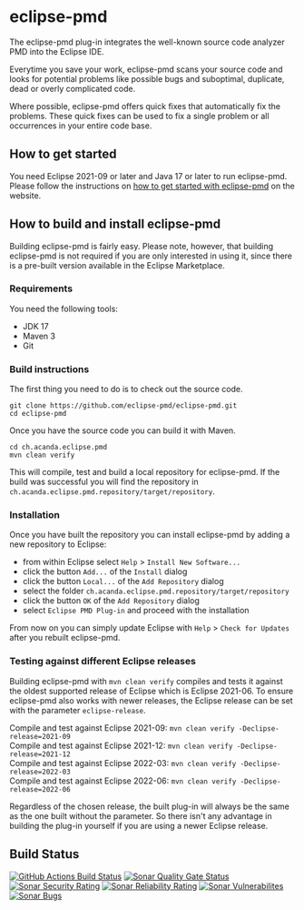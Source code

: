 # eclipse-pmd
The eclipse-pmd plug-in integrates the well-known source code analyzer PMD into the Eclipse IDE.

Everytime you save your work, eclipse-pmd scans your source code and looks for potential problems like possible bugs and suboptimal, duplicate, dead or overly complicated code.

Where possible, eclipse-pmd offers quick fixes that automatically fix the problems. These quick fixes can be used to fix a single problem or all occurrences in your entire code base.

## How to get started
You need Eclipse 2021-09 or later and Java 17 or later to run eclipse-pmd. Please follow the instructions on [how to get started with eclipse-pmd](https://eclipse-pmd.github.io/getting-started.html) on the website.

## How to build and install eclipse-pmd
Building eclipse-pmd is fairly easy. Please note, however, that building eclipse-pmd is not required if you are only interested in using it, since there is a pre-built version available in the Eclipse Marketplace.

### Requirements
You need the following tools:

* JDK 17
* Maven 3
* Git

### Build instructions
The first thing you need to do is to check out the source code.

```
git clone https://github.com/eclipse-pmd/eclipse-pmd.git
cd eclipse-pmd
```

Once you have the source code you can build it with Maven.

```
cd ch.acanda.eclipse.pmd
mvn clean verify
```

This will compile, test and build a local repository for eclipse-pmd.
If the build was successful you will find the repository in `ch.acanda.eclipse.pmd.repository/target/repository`.

### Installation
Once you have built the repository you can install eclipse-pmd by adding a new repository to Eclipse: 

* from within Eclipse select `Help` > `Install New Software...`
* click the button `Add...` of the `Install` dialog
* click the button `Local...` of the `Add Repository` dialog 
* select the folder `ch.acanda.eclipse.pmd.repository/target/repository`
* click the button `OK` of the `Add Repository` dialog
* select `Eclipse PMD Plug-in` and proceed with the installation

From now on you can simply update Eclipse with `Help` > `Check for Updates` after you rebuilt eclipse-pmd.

### Testing against different Eclipse releases
Building eclipse-pmd with `mvn clean verify` compiles and tests it against the oldest supported release of Eclipse which is Eclipse 2021-06. To ensure eclipse-pmd also works with newer releases, the Eclipse release can be set with the parameter `eclipse-release`.

Compile and test against Eclipse 2021-09: `mvn clean verify -Declipse-release=2021-09`  
Compile and test against Eclipse 2021-12: `mvn clean verify -Declipse-release=2021-12`  
Compile and test against Eclipse 2022-03: `mvn clean verify -Declipse-release=2022-03`  
Compile and test against Eclipse 2022-06: `mvn clean verify -Declipse-release=2022-06`  

Regardless of the chosen release, the built plug-in will always be the same as the one built without the parameter. So there isn't any advantage in building the plug-in yourself if you are using a newer Eclipse release.

## Build Status

[![GitHub Actions Build Status](https://github.com/eclipse-pmd/eclipse-pmd/actions/workflows/sonar.yml/badge.svg)](https://github.com/eclipse-pmd/eclipse-pmd/actions/workflows/sonar.yml)
[![Sonar Quality Gate Status](https://sonarcloud.io/api/project_badges/measure?project=eclipse-pmd_eclipse-pmd&metric=alert_status)](https://sonarcloud.io/summary/new_code?id=eclipse-pmd_eclipse-pmd)
[![Sonar Security Rating](https://sonarcloud.io/api/project_badges/measure?project=eclipse-pmd_eclipse-pmd&metric=security_rating)](https://sonarcloud.io/component_measures?id=eclipse-pmd_eclipse-pmd&metric=Security&view=list)
[![Sonar Reliability Rating](https://sonarcloud.io/api/project_badges/measure?project=eclipse-pmd_eclipse-pmd&metric=reliability_rating)](https://sonarcloud.io/component_measures?id=eclipse-pmd_eclipse-pmd&metric=Reliability&view=list)
[![Sonar Vulnerabilites](https://sonarcloud.io/api/project_badges/measure?project=eclipse-pmd_eclipse-pmd&metric=vulnerabilities)](https://sonarcloud.io/project/issues?id=eclipse-pmd_eclipse-pmd&resolved=false&types=VULNERABILITY)
[![Sonar Bugs](https://sonarcloud.io/api/project_badges/measure?project=eclipse-pmd_eclipse-pmd&metric=bugs)](https://sonarcloud.io/project/issues?id=eclipse-pmd_eclipse-pmd&resolved=false&types=BUG)
